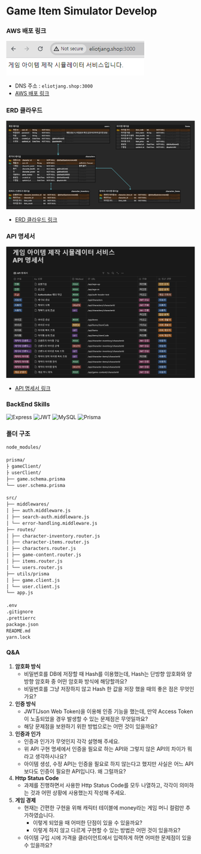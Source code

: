 # Game Item Simulator Develop

### AWS 배포 링크

![](https://github.com/eliotjang/game-item-simulator-develop/blob/main/assets/address.png)

- DNS 주소 : `eliotjang.shop:3000`
- [AWS 배포 링크](http://eliotjang.shop:3000/)

### ERD 클라우드

![](https://github.com/eliotjang/game-item-simulator-develop/blob/main/assets/ERD.png)

- [ERD 클라우드 링크](https://www.erdcloud.com/d/WBqFhxKLx2hLs4pyg)

### API 명세서

![](https://github.com/eliotjang/game-item-simulator-develop/blob/main/assets/API.png)

- [API 명세서 링크](https://eliotjang.notion.site/API-419edb6939ce45148d6161cdd03d2bec?pvs=4)

### BackEnd Skills

![Express](https://img.shields.io/badge/Express-000000?style=for-the-badge&logo=express&logoColor=white)
![JWT](https://img.shields.io/badge/JWT-000000?style=for-the-badge&logo=JSON%20web%20tokens&logoColor=white)
![MySQL](https://img.shields.io/badge/MySQL-4479A1?style=for-the-badge&logo=mysql&logoColor=white)
![Prisma](https://img.shields.io/badge/Prisma-2D3748?style=for-the-badge&logo=prisma&logoColor=white)

### 폴더 구조

```markdown
node_modules/

prisma/
├ gameClient/
├ userClient/
├── game.schema.prisma
└── user.schema.prisma

src/
├── middlewares/
│ ├── auth.middleware.js
│ ├── search-auth.middleware.js
│ └── error-handling.middleware.js
├── routes/
│ ├── character-inventory.router.js
│ ├── character-items.router.js
│ ├── characters.router.js
│ ├── game-content.router.js
│ ├── items.router.js
│ └── users.router.js
├── utils/prisma
│ ├── game.client.js
│ └── user.client.js
└── app.js

.env
.gitignore
.prettierrc
package.json
README.md
yarn.lock
```

### Q&A

1. **암호화 방식**
   - 비밀번호를 DB에 저장할 때 Hash를 이용했는데, Hash는 단방향 암호화와 양방향 암호화 중 어떤 암호화 방식에 해당할까요?
   - 비밀번호를 그냥 저장하지 않고 Hash 한 값을 저장 했을 때의 좋은 점은 무엇인가요?
2. **인증 방식**
   - JWT(Json Web Token)을 이용해 인증 기능을 했는데, 만약 Access Token이 노출되었을 경우 발생할 수 있는 문제점은 무엇일까요?
   - 해당 문제점을 보완하기 위한 방법으로는 어떤 것이 있을까요?
3. **인증과 인가**
   - 인증과 인가가 무엇인지 각각 설명해 주세요.
   - 위 API 구현 명세에서 인증을 필요로 하는 API와 그렇지 않은 API의 차이가 뭐라고 생각하시나요?
   - 아이템 생성, 수정 API는 인증을 필요로 하지 않는다고 했지만 사실은 어느 API보다도 인증이 필요한 API입니다. 왜 그럴까요?
4. **Http Status Code**
   - 과제를 진행하면서 사용한 Http Status Code를 모두 나열하고, 각각이 의미하는 것과 어떤 상황에 사용했는지 작성해 주세요.
5. **게임 경제**
   - 현재는 간편한 구현을 위해 캐릭터 테이블에 money라는 게임 머니 컬럼만 추가하였습니다.
     - 이렇게 되었을 때 어떠한 단점이 있을 수 있을까요?
     - 이렇게 하지 않고 다르게 구현할 수 있는 방법은 어떤 것이 있을까요?
   - 아이템 구입 시에 가격을 클라이언트에서 입력하게 하면 어떠한 문제점이 있을 수 있을까요?
